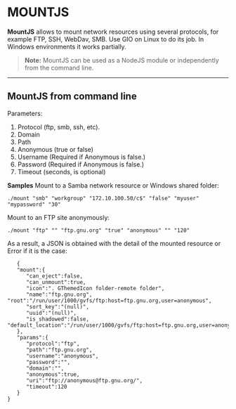 MOUNTJS
===================


**MountJS** allows to mount network resources using several protocols, for example FTP, SSH, WebDav, SMB. Use GIO on Linux to do its job. In Windows environments it works partially.

> **Note:**
> MountJS can be used as a NodeJS module or independently from the command line.

----------


MountJS from command line
-------------
Parameters:

 1. Protocol (ftp, smb, ssh, etc).
 2. Domain
 3. Path
 4. Anonymous (true or false)
 5. Username (Required if Anonymous is false.)
 6. Password (Required if Anonymous is false.)
 7. Timeout (seconds, is optional)

**Samples**
Mount to a Samba network resource or Windows shared folder:

    ./mount "smb" "workgroup" "172.10.100.50/c$" "false" "myuser" "mypassword" "30"
 
Mount to an FTP site anonymously:

    ./mount "ftp" "" "ftp.gnu.org" "true" "anonymous" "" "120"
 

As a result, a JSON is obtained with the detail of the mounted resource or Error if it is the case:

       {
       "mount":{
          "can_eject":false,
          "can_unmount":true,
          "icon":". GThemedIcon folder-remote folder",
          "name":"ftp.gnu.org",      "root":"/run/user/1000/gvfs/ftp:host=ftp.gnu.org,user=anonymous",
          "sort_key":"(null)",
          "uuid":"(null)",
          "is_shadowed":false,   "default_location":"/run/user/1000/gvfs/ftp:host=ftp.gnu.org,user=anonymous"
       },
       "params":{
          "protocol":"ftp",
          "path":"ftp.gnu.org",
          "username":"anonymous",
          "password":"",
          "domain":"",
          "anonymous":true,
          "uri":"ftp://anonymous@ftp.gnu.org/",
          "timeout":120
       }
    }



